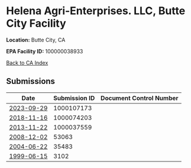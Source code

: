 # Helena Agri-Enterprises. LLC, Butte City Facility

**Location:** Butte City, CA

**EPA Facility ID:** 100000038933

[Back to CA Index](../../index.md)

## Submissions

| Date | Submission ID | Document Control Number |
|------|--------------|-------------------------|
| [2023-09-29](submissions/1000107173.md) | 1000107173 |  |
| [2018-11-16](submissions/1000074203.md) | 1000074203 |  |
| [2013-11-22](submissions/1000037559.md) | 1000037559 |  |
| [2008-12-02](submissions/53063.md) | 53063 |  |
| [2004-06-22](submissions/35483.md) | 35483 |  |
| [1999-06-15](submissions/3102.md) | 3102 |  |
